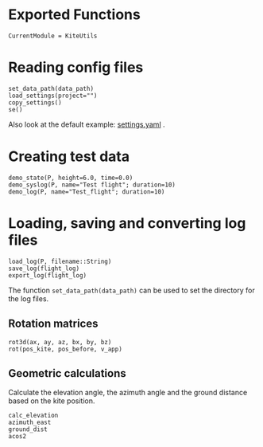# Exported Functions

```@meta
CurrentModule = KiteUtils
```

# Reading config files
```@docs
set_data_path(data_path)
load_settings(project="")
copy_settings()
se()
```
Also look at the default example: [settings.yaml](https://github.com/ufechner7/KiteUtils.jl/blob/main/data/settings.yaml) .

# Creating test data
```@docs
demo_state(P, height=6.0, time=0.0)
demo_syslog(P, name="Test flight"; duration=10)
demo_log(P, name="Test_flight"; duration=10)
```

# Loading, saving and converting log files
```@docs
load_log(P, filename::String)
save_log(flight_log)
export_log(flight_log)
```
The function ```set_data_path(data_path)``` can be used to set the directory for the log files. 

## Rotation matrices
```@docs
rot3d(ax, ay, az, bx, by, bz)
rot(pos_kite, pos_before, v_app)
```

## Geometric calculations
Calculate the elevation angle, the azimuth angle and the ground distance based on the kite position.
```@docs
calc_elevation
azimuth_east
ground_dist
acos2
```